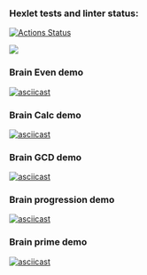 ### Hexlet tests and linter status:
[![Actions Status](https://github.com/lord1112123/python-project-49/actions/workflows/hexlet-check.yml/badge.svg)](https://github.com/lord1112123/python-project-49/actions)

<a href="https://codeclimate.com/github/lord1112123/python-project-49/maintainability"><img src="https://api.codeclimate.com/v1/badges/930add31641aa2010362/maintainability" /></a>


### Brain Even demo
[![asciicast](https://asciinema.org/a/roQET646lMkgMYnnAI3h5KErt)](https://asciinema.org/a/roQET646lMkgMYnnAI3h5KErt) 

### Brain Calc demo
[![asciicast](https://asciinema.org/a/wChQl3tQWBwXHvgIB7gyDrlKk)](https://asciinema.org/a/wChQl3tQWBwXHvgIB7gyDrlKk)

### Brain GCD demo
[![asciicast](https://asciinema.org/a/lEtVncKocD01nleOlWRGTdYgk)](https://asciinema.org/a/lEtVncKocD01nleOlWRGTdYgk) 

### Brain progression demo
[![asciicast](https://asciinema.org/a/QfvclAdgtKaH3Hxn9qTAvkmtf)](https://asciinema.org/a/QfvclAdgtKaH3Hxn9qTAvkmtf)

### Brain prime demo
[![asciicast](https://asciinema.org/a/TdOuCehQNeHouATiLhdMqSMsz0)](https://asciinema.org/a/TdOuCehQNeHouATiLhdMqSMsz0)
